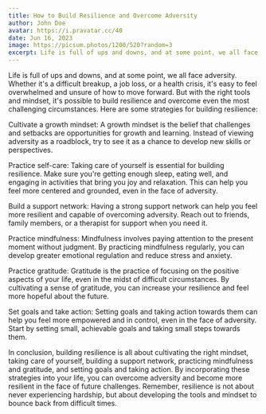 ```yaml
---
title: How to Build Resilience and Overcome Adversity
author: John Doe
avatar: https://i.pravatar.cc/40
date: Jun 16, 2023
image: https://picsum.photos/1200/520?random=3
excerpt: Life is full of ups and downs, and at some point, we all face adversity. Whether it's a difficult breakup, a job loss, or a health crisis, it's easy to feel overwhelmed and unsure of how to move forward.
---
```

Life is full of ups and downs, and at some point, we all face adversity. Whether it's a difficult breakup, a job loss, or a health crisis, it's easy to feel overwhelmed and unsure of how to move forward. But with the right tools and mindset, it's possible to build resilience and overcome even the most challenging circumstances. Here are some strategies for building resilience:

Cultivate a growth mindset: A growth mindset is the belief that challenges and setbacks are opportunities for growth and learning. Instead of viewing adversity as a roadblock, try to see it as a chance to develop new skills or perspectives.

Practice self-care: Taking care of yourself is essential for building resilience. Make sure you're getting enough sleep, eating well, and engaging in activities that bring you joy and relaxation. This can help you feel more centered and grounded, even in the face of adversity.

Build a support network: Having a strong support network can help you feel more resilient and capable of overcoming adversity. Reach out to friends, family members, or a therapist for support when you need it.

Practice mindfulness: Mindfulness involves paying attention to the present moment without judgment. By practicing mindfulness regularly, you can develop greater emotional regulation and reduce stress and anxiety.

Practice gratitude: Gratitude is the practice of focusing on the positive aspects of your life, even in the midst of difficult circumstances. By cultivating a sense of gratitude, you can increase your resilience and feel more hopeful about the future.

Set goals and take action: Setting goals and taking action towards them can help you feel more empowered and in control, even in the face of adversity. Start by setting small, achievable goals and taking small steps towards them.

In conclusion, building resilience is all about cultivating the right mindset, taking care of yourself, building a support network, practicing mindfulness and gratitude, and setting goals and taking action. By incorporating these strategies into your life, you can overcome adversity and become more resilient in the face of future challenges. Remember, resilience is not about never experiencing hardship, but about developing the tools and mindset to bounce back from difficult times.